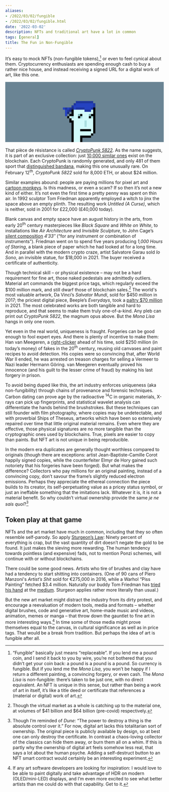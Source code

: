 ```yaml
---
aliases:
- /2022/03/02/fungible
- /2022/03/02/fungible.html
date: '2022-03-02'
description: NFTs and traditional art have a lot in common
tags: [general]
title: The Fun in Non-Fungible
---
```


It’s easy to mock NFTs (non-fungible tokens),[^1] or even to feel cynical about them. Cryptocurrency enthusiasts are spending enough cash to buy a rather nice house, and instead receiving a signed URL for a digital work of art, like this one.

<div class="fill">
  <img src="nft.png" />
</div>

That pièce de résistance is called _[CryptoPunk 5822](https://www.larvalabs.com/cryptopunks/details/5822)_. As the name suggests, it is part of an exclusive collection: just [10,000 similar ones](https://www.larvalabs.com/cryptopunks) exist on the blockchain. Each CryptoPunk is randomly generated, and only 481 of them sport that [distinguished bandana](https://www.larvalabs.com/cryptopunks/search?query=%22Bandana%22), making this one unusually rare. On February 12<sup>th</sup>, _CryptoPunk 5822_ sold for 8,000 ETH, or about $24 million.

Similar examples abound: people are paying millions for pixel art and [cartoon monkeys](https://en.wikipedia.org/wiki/Bored_Ape). Is this madness, or even a scam? If so then it’s not a new kind of either. It’s not even the first time a pretty penny was spent on thin air. In 1992 sculptor Tom Friedman apparently employed a witch to jinx the space above an empty plinth. The resulting work _Untitled (A Curse)_, which is neither, sold in 2001 for £22,000 (£40,000 today).

Blank canvas and empty space have an august history in the arts, from early 20<sup>th</sup> century masterpieces like _Black Square_ and _White on White_, to installations like _Air Architecture_ and _Invisible Sculpture_, to John Cage’s [silent composition](https://en.wikipedia.org/wiki/List_of_silent_musical_compositions) _4′33″_ (“for any instrument or combination of instruments”). Friedman went on to spend five years producing _1,000 Hours of Staring_, a blank piece of paper which he had looked at for a long time. And in parallel with the modern crypto craze, artist Salvatore Garau sold _Io Sono_, an invisible statue, for $18,000 in 2021. The buyer received a certificate of authenticity.

Though technical skill – or physical existence – may not be a hard requirement for fine art, those naked pedestals are admittedly outliers. Material art commands the biggest price tags, which regularly exceed the $100 million mark, and still dwarf those of blockchain sales.[^2] The world's most valuable artwork, Da Vinci’s _Salvator Mundi_, sold for $450 million in 2017; the priciest digital piece, Beeple’s _Everydays_, took a [paltry $70 million](https://onlineonly.christies.com/s/beeple-first-5000-days/beeple-b-1981-1/112924) in 2021. The most celebrated works are both tangible and hard to reproduce, and that seems to make them truly one-of-a-kind. Any pleb can print out _CryptoPunk 5822_, the magnum opus above. But the _Mona Lisa_ hangs in only one room.

Yet even in the real world, uniqueness is fraught. Forgeries can be good enough to fool expert eyes. And there is plenty of incentive to make them: Han van Meegeren, a [right-clicker](https://www.vice.com/en/article/5dgzed/what-the-hell-is-right-clicker-mentality) ahead of his time, sold $250 million (in today’s money) of fakes in the 20<sup>th</sup> century, reusing old canvases and paint recipes to avoid detection. His copies were so convincing that, after World War II ended, he was arrested on treason charges for selling a Vermeer to Nazi leader Hermann Göring. van Meegeren eventually proved his innocence (and his guilt to the lesser crime of fraud) by making his last forgery in prison.

To avoid being duped like this, the art industry enforces uniqueness (aka non-fungibility) through chains of provenance and forensic techniques. Carbon dating can prove age by the radioactive <sup>14</sup>C in organic materials, X-rays can pick up fingerprints, and statistical wavelet analysis can differentiate the hands behind the brushstrokes. But these techniques can still founder with film photography, where copies may be undetectable, and with proverbial Ships of Theseus, artworks which have been so extensively repaired over time that little original material remains. Even where they are effective, those physical signatures are no more tangible than the cryptographic ones used by blockchains. True, pixels are easier to copy than paints. But NFT art is not unique in being reproducible.

In the modern era duplicates are generally thought worthless compared to originals (though there are exceptions: artist Jean-Baptiste-Camille Corot happily signed copies, while the counterfeiter Elmyr de Hory gained such notoriety that his forgeries have been forged). But what makes the difference? Collectors who pay millions for an original painting, instead of a convincing copy, don’t savour the frame’s slightly reduced electron emissions. Perhaps they appreciate the ethereal connection the piece builds to its creator, its self-perpetuating value as a pricey status symbol, or just an ineffable something that the imitations lack. Whatever it is, it is not a material benefit. So why couldn’t virtual ownership provide the same _je ne sais quoi_?[^3]


## Token play at that game

NFTs and the art market have much in common, including that they so often resemble self-parody. So apply [Sturgeon’s Law](https://tvtropes.org/pmwiki/pmwiki.php/Main/SturgeonsLaw): Ninety percent of everything is crap, but the vast quantity of dirt doesn’t negate the gold to be found. It just makes the sieving more rewarding. The human tendency towards pointless (and expensive) fads, not to mention Ponzi schemes, will continue with or without blockchains.

There could be some good news. Artists who tire of brushes and clay have had a tendency to start shitting into containers. (One of 90 cans of Piero Manzoni's _Artist’s Shit_ sold for €275,000 in 2016, while a Warhol “Piss Painting” fetched $3.4 million. Naturally our buddy Tom Friedman has [tried his hand](https://www.mutualart.com/Artwork/Untitled/B9FB7FB7BAE50448) at the [medium](https://www.christies.com/en/lot/lot-4955736). Sturgeon applies rather more literally than usual.)

But the new art market might distract the industry from its dirty protest, and encourage a reevaluation of modern tools, media and formats – whether digital brushes, code and generative art, home-made music and videos, animation, memes or manga – that throw down the gauntlet to fine art in more interesting ways.[^4] In time some of those media might prove themselves equal to the canvas, in cultural significance as well as in price tags. That would be a break from tradition. But perhaps the idea of art is fungible after all.

[^1]:
     “Fungible” basically just means “replaceable”. If you lend me a pound coin, and I send it back to you by wire, you’re not bothered that you didn’t get your coin back: a pound is a pound is a pound. So currency is fungible. But if you lend me the _Mona Lisa_, you won’t be happy if I return a different painting, a convincing forgery, or even cash. The _Mona Lisa_ is non-fungible: there’s taken to be just one, with no direct equivalent. An NFT is unique in this sense, but rather than being a work of art in itself, it’s like a title deed or certificate that references a (material or digital) work of art.

[^2]:
     Though the virtual market as a whole is catching up to the material one, at volumes of $41 billion and $64 billion (pre-covid) respectively.

[^3]:
     Though I’m reminded of _Dune_: “The power to destroy a thing is the absolute control over it.” For now, digital art lacks this totalitarian sort of ownership. The original piece is publicly available by design, so at best one can only destroy the certificate. In contrast a chaos-loving collector of the classics can hide them away, or burn them all on a whim. If this is partly why the ownership of digital art feels somehow less real, that says a lot about the human psyche. Adding a self-destruct button to an NFT smart contract would certainly be an interesting experiment.

[^4]:
     If any art software developers are looking for inspiration: I would love to be able to paint digitally and take advantage of HDR on modern (OLED/mini-LED) displays, and I’m even more excited to see what better artists than me could do with that capability. Get to it.
